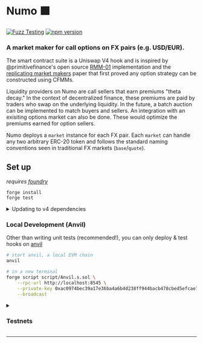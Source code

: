# Numo 🟩 

[![Fuzz Testing](https://github.com/Uniswap/uniswap-v3-core/actions/workflows/fuzz-testing.yml/badge.svg)](https://github.com/numocash/numo/actions/workflows/fuzz-testing.yml)
[![npm version](https://img.shields.io/npm/v/@uniswap/v3-core/latest.svg)](https://www.npmjs.com/package/@numocash/numo/v/latest)

### A market maker for call options on FX pairs (e.g. USD/EUR).

The smart contract suite is a Uniswap V4 hook and is inspired by @primitivefinance's open source [RMM-01](https://github.com/primitivefinance/rmm) implementation and the [replicating market makers](https://arxiv.org/abs/2103.14769) paper that first proved any option strategy can be constructed using CFMMs.

Liquidity providers on Numo are call sellers that earn premiums "theta decay." In the context of decentralized finance, these premiums are paid by traders who swap on the underlying liquidity. In the future, a batch auction can be implemented to match buyers and sellers. An integration with an exisiting options market can also be done. These would optimize the premiums earned for option sellers.

Numo deploys a `market` instance for each FX pair. Each `market` can handle any two arbitrary ERC-20 token and follows the standard naming conventions seen in traditional FX markets (`base`/`quote`).

## Set up

*requires [foundry](https://book.getfoundry.sh)*

```
forge install
forge test
```

<details>
<summary>Updating to v4 dependencies</summary>

```bash
forge install v4-core
```

</details>

### Local Development (Anvil)

Other than writing unit tests (recommended!), you can only deploy & test hooks on [anvil](https://book.getfoundry.sh/anvil/)

```bash
# start anvil, a local EVM chain
anvil

# in a new terminal
forge script script/Anvil.s.sol \
    --rpc-url http://localhost:8545 \
    --private-key 0xac0974bec39a17e36ba4a6b4d238ff944bacb478cbed5efcae784d7bf4f2ff80 \
    --broadcast
```

<details>
<summary><h3>Testnets</h3></summary>

NOTE: 11/21/2023, the Goerli deployment is out of sync with the latest v4. **It is recommend to use local testing instead**

~~For testing on Goerli Testnet the Uniswap Foundation team has deployed a slimmed down version of the V4 contract (due to current contract size limits) on the network.~~

~~The relevant addresses for testing on Goerli are the ones below~~

```bash
POOL_MANAGER = 0x0
POOL_MODIFY_POSITION_TEST = 0x0
SWAP_ROUTER = 0x0
```

Update the following command with your own private key:

```
forge script script/00_Counter.s.sol \
--rpc-url https://rpc.ankr.com/eth_goerli \
--private-key [your_private_key_on_goerli_here] \
--broadcast
```

### *Deploying your own Tokens For Testing*

Because V4 is still in testing mode, most networks don't have liquidity pools live on V4 testnets. We recommend launching your own test tokens and expirementing with them that. We've included in the templace a Mock UNI and Mock USDC contract for easier testing. You can deploy the contracts and when you do you'll have 1 million mock tokens to test with for each contract. See deployment commands below

```
forge create script/mocks/mUNI.sol:MockUNI \
--rpc-url [your_rpc_url_here] \
--private-key [your_private_key_on_goerli_here]
```

```
forge create script/mocks/mUSDC.sol:MockUSDC \
--rpc-url [your_rpc_url_here] \
--private-key [your_private_key_on_goerli_here]
```

</details>

---
